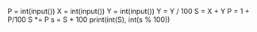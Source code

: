 P = int(input())
X = int(input())
Y = int(input())
Y = Y / 100
S = X + Y
P = 1 + P/100
S *= P
s = S * 100
print(int(S), int(s % 100))
 
